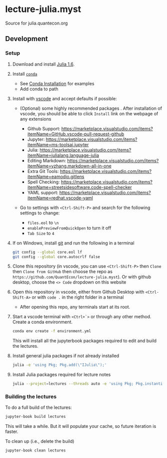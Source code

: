 # lecture-julia.myst
Source for julia.quantecon.org

## Development 

### Setup

1. Download and install [Julia 1.6](https://julialang.org/downloads).

2. Install [`conda`](https://www.anaconda.com/products/individual)
    - See [Conda Installation](https://datascience.quantecon.org/introduction/local_install.html#installation) for examples
    - Add conda to path  

3. Install with [vscode](https://code.visualstudio.com/) and accept defaults if possible:
   - (Optional) some highly recommended packages .  After installation of vscode, you should be able to click `Install` link on the webpage of any extensions
      - Github Support: https://marketplace.visualstudio.com/items?itemName=GitHub.vscode-pull-request-github
      - Jupyter: https://marketplace.visualstudio.com/items?itemName=ms-toolsai.jupyter
      - Julia: https://marketplace.visualstudio.com/items?itemName=julialang.language-julia
      - Editing Markdown: https://marketplace.visualstudio.com/items?itemName=yzhang.markdown-all-in-one
      - Extra Git Tools: https://marketplace.visualstudio.com/items?itemName=eamodio.gitlens
      - Spell Checking: https://marketplace.visualstudio.com/items?itemName=streetsidesoftware.code-spell-checker
      - YAML support: https://marketplace.visualstudio.com/items?itemName=redhat.vscode-yaml

   - Go to settings with `<Ctrl-Shift-P>` and search for the following settings to change:
      - `files.eol` to `\n`
      - `enablePreviewFromQuickOpen` to turn it off
      - `Tab Size` to `4`

4. If on Windows, install [git](https://git-scm.com/downloads) and run the following in a terminal

    ```bash
    git config --global core.eol lf
    git config --global core.autocrlf false
    ```
4. Clone this repository (in vscode, you can use `<Ctrl-Shift-P>` then `Clone` then `Clone from GitHub` then choose the repo as `https://github.com/QuantEcon/lecture-julia.myst`).  Or with github desktop, choose the `<> Code` dropdown on this website
5. Open this repository in vscode, either from Github Desktop  with `<Ctrl-Shift-A>` or with `code .` in the right folder in a terminal
    - After opening this repo, any terminals start at its root.
6. Start a vscode terminal with ``<Ctrl+`>`` or through any other method.  Create a conda environment.

    ```bash
    conda env create -f environment.yml
    ```

    This will install all the jupyterbook packages required to edit and build the lectures.

7.  Install general julia packages if not already installed

    ```bash
    julia -e 'using Pkg; Pkg.add(\"IJulia\");'
    ```

8.  Install Julia packages required for lecture notes

    ```bash
    julia --project=lectures --threads auto -e 'using Pkg; Pkg.instantiate();'
    ```

### Building the lectures

To do a full build of the lectures:

```bash
jupyter-book build lectures
```
This will take a while. But it will populate your cache, so future iteration is faster. 

To clean up (i.e., delete the build)

```
jupyter-book clean lectures
```

